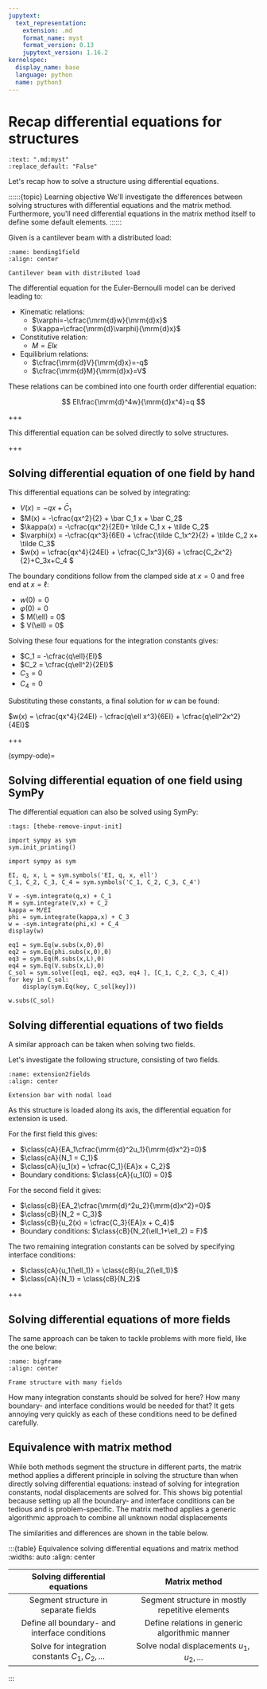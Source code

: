 ```yaml
---
jupytext:
  text_representation:
    extension: .md
    format_name: myst
    format_version: 0.13
    jupytext_version: 1.16.2
kernelspec:
  display_name: base
  language: python
  name: python3
---
```


# Recap differential equations for structures

```{custom_download_link} recap.md
:text: ".md:myst"
:replace_default: "False"
```

Let's recap how to solve a structure using differential equations.

::::::{topic} Learning objective
We'll investigate the differences between solving structures with differential equations and the matrix method. Furthermore, you'll need differential equations in the matrix method itself to define some default elements. 
::::::

Given is a cantilever beam with a distributed load:

```{figure} bending1field.svg
:name: bending1field
:align: center

Cantilever beam with distributed load
```

The differential equation for the Euler-Bernoulli model can be derived leading to:
- Kinematic relations:
  - $\varphi=-\cfrac{\mrm{d}w}{\mrm{d}x}$
  - $\kappa=\cfrac{\mrm{d}\varphi}{\mrm{d}x}$
- Constitutive relation:
  - $M=EI\kappa$
- Equilibrium relations:
  - $\cfrac{\mrm{d}V}{\mrm{d}x}=-q$
  - $\cfrac{\mrm{d}M}{\mrm{d}x}=V$

These relations can be combined into one fourth order differential equation:

$$ EI\frac{\mrm{d}^4w}{\mrm{d}x^4}=q $$

+++

This differential equation can be solved directly to solve structures.

+++

## Solving differential equation of one field by hand

This differential equations can be solved by integrating:

- $V(x) = -qx + \bar C_{1}$
- $M(x) = -\cfrac{qx^2}{2} + \bar C_1 x + \bar C_2$
- $\kappa(x) = -\cfrac{qx^2}{2EI}+ \tilde C_1 x + \tilde C_2$
- $\varphi(x) = -\cfrac{qx^3}{6EI} + \cfrac{\tilde C_1x^2}{2} + \tilde C_2 x+ \tilde C_3$
- $w(x) = \cfrac{qx^4}{24EI} + \cfrac{C_1x^3}{6} + \cfrac{C_2x^2}{2}+C_3x+C_4 $

The boundary conditions follow from the clamped side at $x=0$ and free end at $x=\ell$:

- $w(0) = 0$
- $\varphi(0) = 0$
- $	M(\ell) = 0$
- $	V(\ell) = 0$

Solving these four equations for the integration constants gives:

- $C_1 = -\cfrac{q\ell}{EI}$
- $C_2 = \cfrac{q\ell^2}{2EI}$
- $C_3 = 0$
- $C_4 = 0$

Substituting these constants, a final solution for $w$ can be found:

$w(x) = \cfrac{qx^4}{24EI} - \cfrac{q\ell x^3}{6EI} + \cfrac{q\ell^2x^2}{4EI}$

+++

(sympy-ode)=
## Solving differential equation of one field using SymPy

The differential equation can also be solved using SymPy:

```{code-cell} ipython3
:tags: [thebe-remove-input-init]

import sympy as sym
sym.init_printing()
```

```{code-cell} ipython3
import sympy as sym
```

```{code-cell} ipython3
EI, q, x, L = sym.symbols('EI, q, x, ell')
C_1, C_2, C_3, C_4 = sym.symbols('C_1, C_2, C_3, C_4')
```

```{code-cell} ipython3
V = -sym.integrate(q,x) + C_1
M = sym.integrate(V,x) + C_2
kappa = M/EI
phi = sym.integrate(kappa,x) + C_3
w = -sym.integrate(phi,x) + C_4
display(w)
```

```{code-cell} ipython3
eq1 = sym.Eq(w.subs(x,0),0)
eq2 = sym.Eq(phi.subs(x,0),0)
eq3 = sym.Eq(M.subs(x,L),0)
eq4 = sym.Eq(V.subs(x,L),0)
C_sol = sym.solve([eq1, eq2, eq3, eq4 ], [C_1, C_2, C_3, C_4])
for key in C_sol:
    display(sym.Eq(key, C_sol[key]))
```

```{code-cell} ipython3
w.subs(C_sol)
```

## Solving differential equations of two fields

A similar approach can be taken when solving two fields.

Let's investigate the following structure, consisting of two fields.

```{figure} extension2fields.svg
:name: extension2fields
:align: center

Extension bar with nodal load
```

As this structure is loaded along its axis, the differential equation for extension is used.

For the first field this gives:

- $\class{cA}{EA_1\cfrac{\mrm{d}^2u_1}{\mrm{d}x^2}=0}$
- $\class{cA}{N_1 = C_1}$
- $\class{cA}{u_1(x) = \cfrac{C_1}{EA}x + C_2}$
- Boundary conditions: $\class{cA}{u_1(0) = 0}$

For the second field it gives:

- $\class{cB}{EA_2\cfrac{\mrm{d}^2u_2}{\mrm{d}x^2}=0}$
- $\class{cB}{N_2 = C_3}$
- $\class{cB}{u_2(x) = \cfrac{C_3}{EA}x + C_4}$
- Boundary conditions: $\class{cB}{N_2(\ell_1+\ell_2) = F}$

The two remaining integration constants can be solved by specifying interface conditions:
- $\class{cA}{u_1(\ell_1)} = \class{cB}{u_2(\ell_1)}$
- $\class{cA}{N_1} = \class{cB}{N_2}$

+++

## Solving differential equations of more fields

The same approach can be taken to tackle problems with more field, like the one below:

```{figure} bigframe.svg
:name: bigframe
:align: center

Frame structure with many fields
```

How many integration constants should be solved for here? How many boundary- and interface conditions would be needed for that? It gets annoying very quickly as each of these conditions need to be defined carefully.

## Equivalence with matrix method

While both methods segment the structure in different parts, the matrix method applies a different principle in solving the structure than when directly solving differential equations: instead of solving for integration constants, nodal displacements are solved for. This shows big potential because setting up all the boundary- and interface conditions can be tedious and is problem-specific. The matrix method applies a generic algorithmic approach to combine all unknown nodal displacements

The similarities and differences are shown in the table below.

:::{table} Equivalence solving differential equations and matrix method
:widths: auto
:align: center

|Solving differential equations|Matrix method|
|:-:|:-:|
|Segment structure in separate fields|Segment structure in mostly repetitive elements|
|Define all boundary- and interface conditions|Define relations in generic algorithmic manner|
|Solve for integration constants $C_1, C_2, ...$|Solve nodal displacements $u_1, u_2, ...$|

:::
